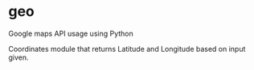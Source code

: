 # geo
Google maps API usage using Python

Coordinates module that returns Latitude and Longitude based on input given.
